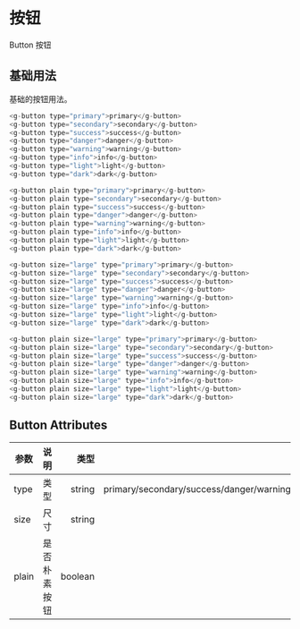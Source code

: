 # 按钮
Button 按钮

## 基础用法
基础的按钮用法。

```javascript
<g-button type="primary">primary</g-button>
<g-button type="secondary">secondary</g-button>
<g-button type="success">success</g-button>
<g-button type="danger">danger</g-button>
<g-button type="warning">warning</g-button>
<g-button type="info">info</g-button>
<g-button type="light">light</g-button>
<g-button type="dark">dark</g-button>

<g-button plain type="primary">primary</g-button>
<g-button plain type="secondary">secondary</g-button>
<g-button plain type="success">success</g-button>
<g-button plain type="danger">danger</g-button>
<g-button plain type="warning">warning</g-button>
<g-button plain type="info">info</g-button>
<g-button plain type="light">light</g-button>
<g-button plain type="dark">dark</g-button>

<g-button size="large" type="primary">primary</g-button>
<g-button size="large" type="secondary">secondary</g-button>
<g-button size="large" type="success">success</g-button>
<g-button size="large" type="danger">danger</g-button>
<g-button size="large" type="warning">warning</g-button>
<g-button size="large" type="info">info</g-button>
<g-button size="large" type="light">light</g-button>
<g-button size="large" type="dark">dark</g-button>

<g-button plain size="large" type="primary">primary</g-button>
<g-button plain size="large" type="secondary">secondary</g-button>
<g-button plain size="large" type="success">success</g-button>
<g-button plain size="large" type="danger">danger</g-button>
<g-button plain size="large" type="warning">warning</g-button>
<g-button plain size="large" type="info">info</g-button>
<g-button plain size="large" type="light">light</g-button>
<g-button plain size="large" type="dark">dark</g-button>
```

## Button Attributes
| 参数  |     说明     |    类型 |                                                   可选值 | 默认值 |
|-------|:------------:|--------:|---------------------------------------------------------:|-------:|
| type  |     类型     |  string | primary/secondary/success/danger/warning/info/light/dark |      - |
| size  |     尺寸     |  string |                                              large/small |      - |
| plain | 是否朴素按钮 | boolean |                                                        - |  false |